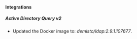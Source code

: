 #### Integrations
##### Active Directory Query v2
- Updated the Docker image to: *demisto/ldap:2.9.1.107677*.
